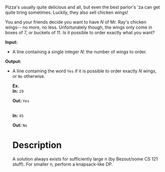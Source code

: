 Pizza's usually quite delicious and all, but even the best parlor's 'za can get quite tiring sometimes.
Luckily, they also sell chicken wings!

You and your friends decide you want to have <i>N</i> of Mr. Ray's chicken wings-- no more, no less.
Unfortunately though, the wings only come in boxes of 7, or buckets of 11. Is it possible to order exactly what you want?

<b>Input:</b> <ul>
<li>A line containing a single integer <i>N</i>: the number of wings to order.
</ul>

<b>Output:</b> <ul>
<li>A line containing the word <code>Yes</code> if it is possible to order exactly <i>N</i> wings, or <code>No</code> otherwise. </li>

<b>Ex.<br> In:</b>
<code>29</code>

<b>Out: </b>
<code>Yes</code>

<br>
<b>In:</b>
<code>45</code>

<b>Out: </b>
<code>No</code>

# Description

A solution always exists for sufficiently large n (by Bezout/some CS 121 stuff).
For smaller n, perform a knapsack-like DP.
